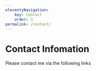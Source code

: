 ```yaml
---
eleventyNavigation:
    key: Contact
    order: 3
permalink: /contact/
---
```

# Contact Infomation
Please contact me via the following links